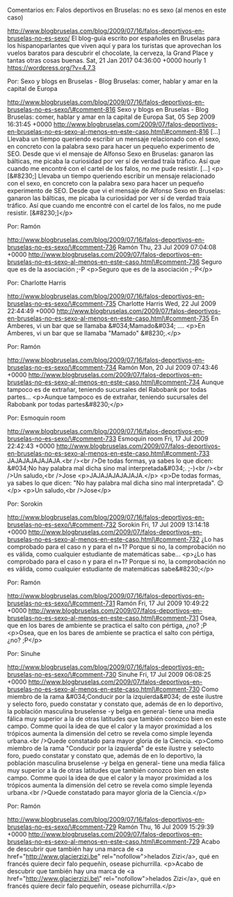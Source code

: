 Comentarios en: Falos deportivos en Bruselas: no es sexo (al menos en
este caso)

http://www.blogbruselas.com/blog/2009/07/16/falos-deportivos-en-bruselas-no-es-sexo/
El blog-guía escrito por españoles en Bruselas para los hispanoparlantes
que viven aquí y para los turistas que aprovechan los vuelos baratos
para descubrir el chocolate, la cerveza, la Grand Place y tantas otras
cosas buenas. Sat, 21 Jan 2017 04:36:00 +0000 hourly 1
https://wordpress.org/?v=4.7.3

Por: Sexo y blogs en Bruselas - Blog Bruselas: comer, hablar y amar en
la capital de Europa

http://www.blogbruselas.com/blog/2009/07/16/falos-deportivos-en-bruselas-no-es-sexo/\#comment-816
Sexo y blogs en Bruselas - Blog Bruselas: comer, hablar y amar en la
capital de Europa Sat, 05 Sep 2009 16:31:45 +0000
http://www.blogbruselas.com/2009/07/falos-deportivos-en-bruselas-no-es-sexo-al-menos-en-este-caso.html\#comment-816
\[\...\] Llevaba un tiempo queriendo escribir un mensaje relacionado con
el sexo, en concreto con la palabra sexo para hacer un pequeño
experimento de SEO. Desde que vi el mensaje de Alfonso Sexo en Bruselas:
ganaron las bálticas, me picaba la curiosidad por ver sí de verdad traía
tráfico. Así que cuando me encontré con el cartel de los falos, no me
pude resistir. \[\...\] \<p\>\[&\#8230;\] Llevaba un tiempo queriendo
escribir un mensaje relacionado con el sexo, en concreto con la palabra
sexo para hacer un pequeño experimento de SEO. Desde que vi el mensaje
de Alfonso Sexo en Bruselas: ganaron las bálticas, me picaba la
curiosidad por ver sí de verdad traía tráfico. Así que cuando me
encontré con el cartel de los falos, no me pude resistir.
\[&\#8230;\]\</p\>

Por: Ramón

http://www.blogbruselas.com/blog/2009/07/16/falos-deportivos-en-bruselas-no-es-sexo/\#comment-736
Ramón Thu, 23 Jul 2009 07:04:08 +0000
http://www.blogbruselas.com/2009/07/falos-deportivos-en-bruselas-no-es-sexo-al-menos-en-este-caso.html\#comment-736
Seguro que es de la asociación ;-P \<p\>Seguro que es de la asociación
;-P\</p\>

Por: Charlotte Harris

http://www.blogbruselas.com/blog/2009/07/16/falos-deportivos-en-bruselas-no-es-sexo/\#comment-735
Charlotte Harris Wed, 22 Jul 2009 22:44:49 +0000
http://www.blogbruselas.com/2009/07/falos-deportivos-en-bruselas-no-es-sexo-al-menos-en-este-caso.html\#comment-735
En Amberes, vi un bar que se llamaba &\#034;Mamado&\#034; \.... \<p\>En
Amberes, vi un bar que se llamaba &quot;Mamado&quot; &\#8230;.\</p\>

Por: Ramón

http://www.blogbruselas.com/blog/2009/07/16/falos-deportivos-en-bruselas-no-es-sexo/\#comment-734
Ramón Mon, 20 Jul 2009 07:43:46 +0000
http://www.blogbruselas.com/2009/07/falos-deportivos-en-bruselas-no-es-sexo-al-menos-en-este-caso.html\#comment-734
Aunque tampoco es de extrañar, teniendo sucursales del Rabobank por
todas partes\... \<p\>Aunque tampoco es de extrañar, teniendo sucursales
del Rabobank por todas partes&\#8230;\</p\>

Por: Esmoquin room

http://www.blogbruselas.com/blog/2009/07/16/falos-deportivos-en-bruselas-no-es-sexo/\#comment-733
Esmoquin room Fri, 17 Jul 2009 22:42:43 +0000
http://www.blogbruselas.com/2009/07/falos-deportivos-en-bruselas-no-es-sexo-al-menos-en-este-caso.html\#comment-733
JAJAJAJAJAJAJA.&lt;br /&gt;&lt;br /&gt;De todas formas, ya sabes lo que
dicen: &\#034;No hay palabra mal dicha sino mal interpretada&\#034;.
;-)&lt;br /&gt;&lt;br /&gt;Un saludo,&lt;br /&gt;Jose
\<p\>JAJAJAJAJAJAJA.\</p\> \<p\>De todas formas, ya sabes lo que dicen:
&quot;No hay palabra mal dicha sino mal interpretada&quot;. 😉\</p\>
\<p\>Un saludo,\<br /\>Jose\</p\>

Por: Sorokin

http://www.blogbruselas.com/blog/2009/07/16/falos-deportivos-en-bruselas-no-es-sexo/\#comment-732
Sorokin Fri, 17 Jul 2009 13:14:18 +0000
http://www.blogbruselas.com/2009/07/falos-deportivos-en-bruselas-no-es-sexo-al-menos-en-este-caso.html\#comment-732
¿Lo has comprobado para el caso n y para el n+1? Porque si no, la
comprobación no es válida, como cualquier estudiante de matemáticas
sabe\... \<p\>¿Lo has comprobado para el caso n y para el n+1? Porque si
no, la comprobación no es válida, como cualquier estudiante de
matemáticas sabe&\#8230;\</p\>

Por: Ramón

http://www.blogbruselas.com/blog/2009/07/16/falos-deportivos-en-bruselas-no-es-sexo/\#comment-731
Ramón Fri, 17 Jul 2009 10:49:22 +0000
http://www.blogbruselas.com/2009/07/falos-deportivos-en-bruselas-no-es-sexo-al-menos-en-este-caso.html\#comment-731
Osea, que en los bares de ambiente se practica el salto con pértiga,
¿no? ;P \<p\>Osea, que en los bares de ambiente se practica el salto con
pértiga, ¿no? ;P\</p\>

Por: Sinuhe

http://www.blogbruselas.com/blog/2009/07/16/falos-deportivos-en-bruselas-no-es-sexo/\#comment-730
Sinuhe Fri, 17 Jul 2009 06:08:25 +0000
http://www.blogbruselas.com/2009/07/falos-deportivos-en-bruselas-no-es-sexo-al-menos-en-este-caso.html\#comment-730
Como miembro de la rama &\#034;Conducir por la izquierda&\#034; de este
ilustre y selecto foro, puedo constatar y constato que, además de en lo
deportivo, la población masculina bruselense -y belga en general- tiene
una media fálica muy superior a la de otras latitudes que también
conozco bien en este campo. Comme quoi la idea de que el calor y la
mayor proximidad a los trópicos aumenta la dimensión del cetro se revela
como simple leyenda urbana.&lt;br /&gt;Quede constatado para mayor
gloria de la Ciencia. \<p\>Como miembro de la rama &quot;Conducir por la
izquierda&quot; de este ilustre y selecto foro, puedo constatar y
constato que, además de en lo deportivo, la población masculina
bruselense -y belga en general- tiene una media fálica muy superior a la
de otras latitudes que también conozco bien en este campo. Comme quoi la
idea de que el calor y la mayor proximidad a los trópicos aumenta la
dimensión del cetro se revela como simple leyenda urbana.\<br /\>Quede
constatado para mayor gloria de la Ciencia.\</p\>

Por: Ramón

http://www.blogbruselas.com/blog/2009/07/16/falos-deportivos-en-bruselas-no-es-sexo/\#comment-729
Ramón Thu, 16 Jul 2009 15:29:39 +0000
http://www.blogbruselas.com/2009/07/falos-deportivos-en-bruselas-no-es-sexo-al-menos-en-este-caso.html\#comment-729
Acabo de descubrir que también hay una marca de &lt;a
href=&quot;http://www.glacierzizi.be&quot;
rel=&quot;nofollow&quot;&gt;helados Zizi&lt;/a&gt;, qué en francés
quiere decir falo pequeñín, osease pichurrilla. \<p\>Acabo de descubrir
que también hay una marca de \<a href=\"http://www.glacierzizi.be\"
rel=\"nofollow\"\>helados Zizi\</a\>, qué en francés quiere decir falo
pequeñín, osease pichurrilla.\</p\>
